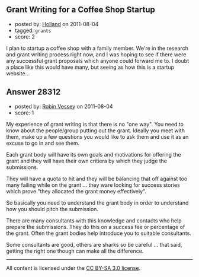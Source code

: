 ## Grant Writing for a Coffee Shop Startup

- posted by: [Holland](https://stackexchange.com/users/-1/12442-holland) on 2011-08-04
- tagged: `grants`
- score: 2

I plan to startup a coffee shop with a family member. We're in the research and grant writing process right now, and I was hoping to see if there were any successful grant proposals which anyone could forward me to. I doubt a place like this would have many, but seeing as how this is a startup website...


## Answer 28312

- posted by: [Robin Vessey](https://stackexchange.com/users/-1/984-robin-vessey) on 2011-08-04
- score: 1

My experience of grant writing is that there is no "one way". You need to know about the people/group putting out the grant. Ideally you meet with them, make up a few questions you would like to ask them and use it as an excuse to go in and see them.

Each grant body will have its own goals and motivations for offering the grant and they will have their own critiera by which they judge the submissions. 

They will have a quota to hit and they will be balancing that off against too many failing while on the grant ... they ware looking for success stories which prove "they allocated the grant money effectively". 

So basically you need to understand the grant body in order to understand how you should pitch the submission. 

There are many consultants with this knowledge and contacts who help prepare the submissions. They do this on a success fee or percentage of the grant. Often the grant bodies help introduce you to suitable consultants. 

Some consultants are good, others are sharks so be careful ... that said, getting the right one though can make all the difference.



---

All content is licensed under the [CC BY-SA 3.0 license](https://creativecommons.org/licenses/by-sa/3.0/).
